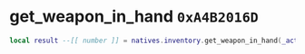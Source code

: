# get_weapon_in_hand `0xA4B2016D`

```lua
local result --[[ number ]] = natives.inventory.get_weapon_in_hand(_actor --[[ number ]])
```